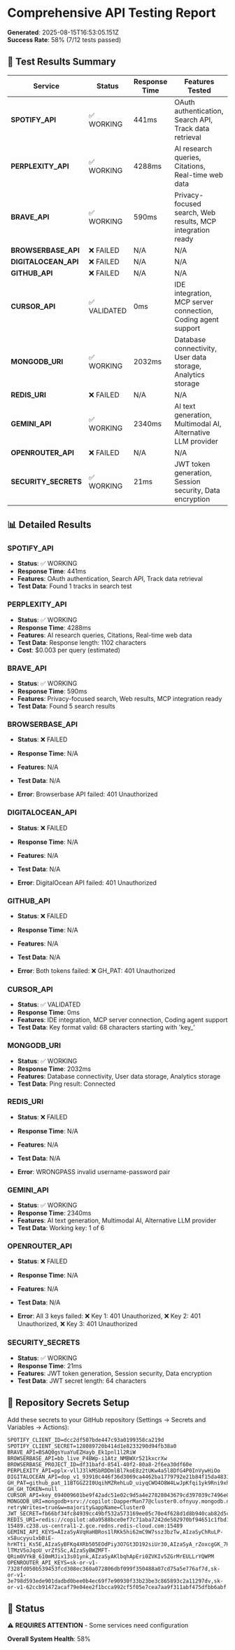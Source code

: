 # Comprehensive API Testing Report

**Generated**: 2025-08-15T16:53:05.151Z  
**Success Rate**: 58% (7/12 tests passed)

## 🧪 Test Results Summary

| Service | Status | Response Time | Features Tested |
|---------|---------|---------------|-----------------|
| **SPOTIFY_API** | ✅ WORKING | 441ms | OAuth authentication, Search API, Track data retrieval |
| **PERPLEXITY_API** | ✅ WORKING | 4288ms | AI research queries, Citations, Real-time web data |
| **BRAVE_API** | ✅ WORKING | 590ms | Privacy-focused search, Web results, MCP integration ready |
| **BROWSERBASE_API** | ❌ FAILED | N/A | N/A |
| **DIGITALOCEAN_API** | ❌ FAILED | N/A | N/A |
| **GITHUB_API** | ❌ FAILED | N/A | N/A |
| **CURSOR_API** | ✅ VALIDATED | 0ms | IDE integration, MCP server connection, Coding agent support |
| **MONGODB_URI** | ✅ WORKING | 2032ms | Database connectivity, User data storage, Analytics storage |
| **REDIS_URI** | ❌ FAILED | N/A | N/A |
| **GEMINI_API** | ✅ WORKING | 2340ms | AI text generation, Multimodal AI, Alternative LLM provider |
| **OPENROUTER_API** | ❌ FAILED | N/A | N/A |
| **SECURITY_SECRETS** | ✅ WORKING | 21ms | JWT token generation, Session security, Data encryption |

## 📊 Detailed Results


### SPOTIFY_API
- **Status**: ✅ WORKING
- **Response Time**: 441ms
- **Features**: OAuth authentication, Search API, Track data retrieval
- **Test Data**: Found 1 tracks in search test




### PERPLEXITY_API
- **Status**: ✅ WORKING
- **Response Time**: 4288ms
- **Features**: AI research queries, Citations, Real-time web data
- **Test Data**: Response length: 1102 characters
- **Cost**: $0.003 per query (estimated)



### BRAVE_API
- **Status**: ✅ WORKING
- **Response Time**: 590ms
- **Features**: Privacy-focused search, Web results, MCP integration ready
- **Test Data**: Found 5 search results




### BROWSERBASE_API
- **Status**: ❌ FAILED
- **Response Time**: N/A
- **Features**: N/A
- **Test Data**: N/A

- **Error**: Browserbase API failed: 401 Unauthorized


### DIGITALOCEAN_API
- **Status**: ❌ FAILED
- **Response Time**: N/A
- **Features**: N/A
- **Test Data**: N/A

- **Error**: DigitalOcean API failed: 401 Unauthorized


### GITHUB_API
- **Status**: ❌ FAILED
- **Response Time**: N/A
- **Features**: N/A
- **Test Data**: N/A

- **Error**: Both tokens failed: ❌ GH_PAT: 401 Unauthorized


### CURSOR_API
- **Status**: ✅ VALIDATED
- **Response Time**: 0ms
- **Features**: IDE integration, MCP server connection, Coding agent support
- **Test Data**: Key format valid: 68 characters starting with 'key_'




### MONGODB_URI
- **Status**: ✅ WORKING
- **Response Time**: 2032ms
- **Features**: Database connectivity, User data storage, Analytics storage
- **Test Data**: Ping result: Connected




### REDIS_URI
- **Status**: ❌ FAILED
- **Response Time**: N/A
- **Features**: N/A
- **Test Data**: N/A

- **Error**: WRONGPASS invalid username-password pair


### GEMINI_API
- **Status**: ✅ WORKING
- **Response Time**: 2340ms
- **Features**: AI text generation, Multimodal AI, Alternative LLM provider
- **Test Data**: Working key: 1 of 6




### OPENROUTER_API
- **Status**: ❌ FAILED
- **Response Time**: N/A
- **Features**: N/A
- **Test Data**: N/A

- **Error**: All 3 keys failed: ❌ Key 1: 401 Unauthorized, ❌ Key 2: 401 Unauthorized, ❌ Key 3: 401 Unauthorized


### SECURITY_SECRETS
- **Status**: ✅ WORKING
- **Response Time**: 21ms
- **Features**: JWT token generation, Session security, Data encryption
- **Test Data**: JWT secret length: 64 characters




## 🎯 Repository Secrets Setup

Add these secrets to your GitHub repository (Settings → Secrets and Variables → Actions):

```
SPOTIFY_CLIENT_ID=dcc2df507bde447c93a0199358ca219d
SPOTIFY_CLIENT_SECRET=128089720b414d1e8233290d94fb38a0
BRAVE_API=BSAQ0gsYuaYuEZHayb_Ek1pnl1l2RiW
BROWSERBASE_API=bb_live_P4BWp-i1Atz_NMBWXr521kxcrXw
BROWSERBASE_PROJECT_ID=df31bafd-8541-40f2-80a8-2f6ea30df60e
PERPLEXITY_API=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
DIGITALOCEAN_API=dop_v1_93910c446f36d3069ca4462ba1779792e21b84f15da4831688f04094ca6680ff
GH_PAT=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
GH_GH_TOKEN=null
CURSOR_API=key_694009601be9f42adc51e02c9d5a4e27828043679cd397039c7496e07f00b705
MONGODB_URI=mongodb+srv://copilot:DapperMan77@cluster0.ofnyuy.mongodb.net/?retryWrites=true&w=majority&appName=Cluster0
JWT_SECRET=fb66bf34fc84939cc49bf532a573169ee05c70e4f628d1d8b940cab82d5c030f
REDIS_URI=redis://copilot:a0a9588bce0ef7c71aba7242de502970bf94651c1fbd1ac569d0ece9a32287ef@redis-15489.c238.us-central1-2.gce.redns.redis-cloud.com:15489
GEMINI_API_KEYS=AIzaSyAVqHaHBRos1lRKk5hi62mC9W7ssz3bzTw,AIzaSyChRuLP-xS8ucyyu1xbBiE-hrHTti_Ks5E,AIzaSyBFKq4XRb505EOdPiy3O7Gt3D192siUr30,AIzaSyA_rZoxcgGK_7H-lTMzV5oJqoU_vrZfSSc,AIzaSyBWZMFT-QRim0VYkB_610mMJix13s01ynk,AIzaSyAKlbqhApEri0ZVKIv5ZGrMrEULLrYQWPM
OPENROUTER_API_KEYS=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,sk-or-v1-3e798d593ede901dadbd0bee0b4ec69f7e90930f33b23be3c865893c2a11297dv,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
```

## 🚀 Status

⚠️ **REQUIRES ATTENTION** - Some services need configuration

**Overall System Health**: 58%
